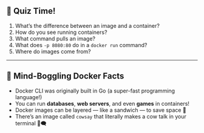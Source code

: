 



## 🧠 Quiz Time!
1. What’s the difference between an image and a container?
2. How do you see running containers?
3. What command pulls an image?
4. What does `-p 8080:80` do in a `docker run` command?
5. Where do images come from?

---

## 🤯 Mind-Boggling Docker Facts
- Docker CLI was originally built in Go (a super-fast programming language!)
- You can run **databases**, **web servers**, and even **games** in containers!
- Docker images can be layered — like a sandwich — to save space 🥪
- There’s an image called `cowsay` that literally makes a cow talk in your terminal 🐄🗨️

